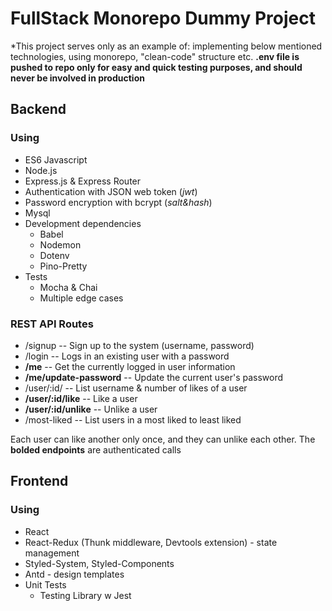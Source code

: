 # FullStack Monorepo Dummy Project

*This project serves only as an example of:  implementing below mentioned technologies, using monorepo, "clean-code" structure etc.
**.env file is pushed to repo only for easy and quick testing purposes, and should never be involved in production**

## Backend

### Using
* ES6 Javascript
* Node.js
* Express.js & Express Router
* Authentication with JSON web token (*jwt*)
* Password encryption with bcrypt (*salt&hash*)
* Mysql
* Development dependencies
  * Babel
  * Nodemon
  * Dotenv
  * Pino-Pretty
* Tests
  * Mocha & Chai
  * Multiple edge cases

### REST API Routes
* /signup -- Sign up to the system (username, password)
* /login -- Logs in an existing user with a password
* **/me** -- Get the currently logged in user information
* **/me/update-password** -- Update the current user's password
* /user/:id/ -- List username & number of likes of a user
* **/user/:id/like** -- Like a user
* **/user/:id/unlike** -- Unlike a user
* /most-liked -- List users in a most liked to least liked

Each user can like another only once, and they can unlike each other. The **bolded endpoints** are authenticated calls

## Frontend
### Using
* React
* React-Redux (Thunk middleware, Devtools extension) - state management
* Styled-System, Styled-Components 
* Antd - design templates
* Unit Tests
  * Testing Library w Jest

